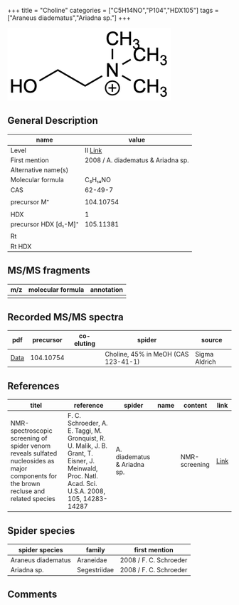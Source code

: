 +++
title = "Choline"
categories = ["C5H14NO","P104","HDX105"]
tags = ["Araneus diadematus","Ariadna sp."]
+++

![](/img/Choline.png)

## General Description

| name                  | value                              |
|-----------------------|------------------------------------|
| Level                 | II [Link](http://massbank.jp/RecordDisplay.jsp?id=PR100405)                                 |
| First mention         | 2008 / A. diadematus & Ariadna sp. |
| Alternative name(s)   |                                    |
| Molecular formula     | C₅H₁₄NO                            |
| CAS                   | 62-49-7                            |
|                       |                                    |
| precursor  M⁺         | 104.10754                          |
|                       |                                    |
| HDX                   | 1                                  |
| precursor HDX [d₁-M]⁺ | 105.11381                          |
|                       |                                    |
| Rt                    |                                    |
| Rt HDX                |                                    |

## MS/MS fragments

| m/z | molecular formula | annotation |
|-----|-------------------|------------|
|     |                   |            |

## Recorded MS/MS spectra

| pdf      | precursor | co-eluting | spider                              | source        |
|----------|-----------|------------|-------------------------------------|---------------|
| [Data]() | 104.10754 |            | Choline, 45% in MeOH (CAS 123-41-1) | Sigma Aldrich |

## References

| titel                                                                                                            | reference                                                         | spider     | name  | content     | link                                         |
|------------------------------------------------------------------------------------------------------------------|-------------------------------------------------------------------|------------|-------|-------------|----------------------------------------------|
| NMR-spectroscopic screening of spider venom reveals sulfated nucleosides as major components for the brown recluse and related species     | F. C. Schroeder, A. E. Taggi, M. Gronquist, R. U. Malik, J. B. Grant, T. Eisner, J. Meinwald, Proc. Natl. Acad. Sci. U.S.A. 2008, 105, 14283-14287 | A. diadematus & Ariadna sp.   |      | NMR-screening | [Link](https://doi.org/10.1073/pnas.0806840105)    |

## Spider species

| spider species     | family       | first mention          |
|--------------------|--------------|------------------------|
| Araneus diadematus | Araneidae    | 2008 / F. C. Schroeder |
| Ariadna sp.        | Segestriidae | 2008 / F. C. Schroeder |

## Comments